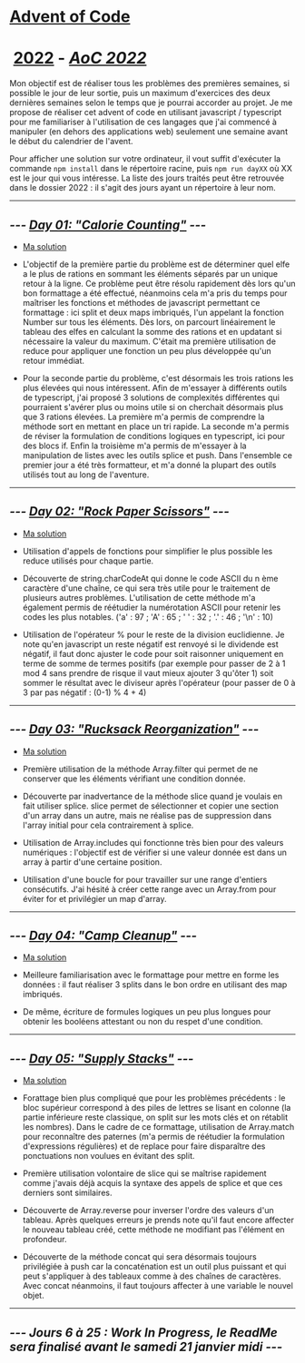 # [**Advent of Code**](https://adventofcode.com)

# &nbsp;[**2022**](./2022/ts) **-** [**_AoC 2022_**](https://adventofcode.com/2022)

Mon objectif est de réaliser tous les problèmes des premières semaines, si possible le jour de leur sortie, puis un maximum d'exercices des deux dernières semaines selon le temps que je pourrai accorder au projet.
Je me propose de réaliser cet advent of code en utilisant javascript / typescript pour me familiariser à l'utilisation de ces langages que j'ai commencé à manipuler (en dehors des applications web) seulement une semaine avant le début du calendrier de l'avent.

Pour afficher une solution sur votre ordinateur, il vout suffit d'exécuter la commande `npm install` dans le répertoire racine, puis `npm run dayXX` où XX est le jour qui vous intéresse. La liste des jours traités peut être retrouvée dans le dossier 2022 : il s'agit des jours ayant un répertoire à leur nom.

---

## **_--- [Day 01: "Calorie Counting"](https://adventofcode.com/2022/day/1) ---_**

-   [Ma solution](./2022/day1/day1.ts)

-   L'objectif de la première partie du problème est de déterminer quel elfe a le plus de rations en sommant les éléments séparés par un unique retour à la ligne. Ce problème peut être résolu rapidement dès lors qu'un bon formattage a été effectué, néanmoins cela m'a pris du temps pour maîtriser les fonctions et méthodes de javascript permettant ce formattage : ici split et deux maps imbriqués, l'un appelant la fonction Number sur tous les éléments. Dès lors, on parcourt linéairement le tableau des elfes en calculant la somme des rations et en updatant si nécessaire la valeur du maximum. C'était ma première utilisation de reduce pour appliquer une fonction un peu plus développée qu'un retour immédiat.

-   Pour la seconde partie du problème, c'est désormais les trois rations les plus élevées qui nous intéressent. Afin de m'essayer à différents outils de typescript, j'ai proposé 3 solutions de complexités différentes qui pourraient s'avérer plus ou moins utile si on cherchait désormais plus que 3 rations élevées. La première m'a permis de comprendre la méthode sort en mettant en place un tri rapide. La seconde m'a permis de réviser la formulation de conditions logiques en typescript, ici pour des blocs if. Enfin la troisième m'a permis de m'essayer à la manipulation de listes avec les outils splice et push. Dans l'ensemble ce premier jour a été très formatteur, et m'a donné la plupart des outils utilisés tout au long de l'aventure.

---

## **_--- [Day 02: "Rock Paper Scissors"](https://adventofcode.com/2022/day/2) ---_**

-   [Ma solution](./2022/day2/day2.ts)

-   Utilisation d'appels de fonctions pour simplifier le plus possible les reduce utilisés pour chaque partie.
-   Découverte de string.charCodeAt qui donne le code ASCII du n ème caractère d'une chaîne, ce qui sera très utile pour le traitement de plusieurs autres problèmes. L'utilisation de cette méthode m'a également permis de réétudier la numérotation ASCII pour retenir les codes les plus notables. ('a' : 97 ; 'A' : 65 ; ' ' : 32 ; '.' : 46 ; '\n' : 10)
-   Utilisation de l'opérateur % pour le reste de la division euclidienne. Je note qu'en javascript un reste négatif est renvoyé si le dividende est négatif, il faut donc ajuster le code pour soit raisonner uniquement en terme de somme de termes positifs (par exemple pour passer de 2 à 1 mod 4 sans prendre de risque il vaut mieux ajouter 3 qu'ôter 1) soit sommer le résultat avec le diviseur après l'opérateur (pour passer de 0 à 3 par pas négatif :  (0-1) % 4 + 4)

---

## **_--- [Day 03: "Rucksack Reorganization"](https://adventofcode.com/2022/day/3) ---_**

-   [Ma solution](./2022/day3/day3.ts)

-   Première utilisation de la méthode Array.filter qui permet de ne conserver que les éléments vérifiant une condition donnée.
-   Découverte par inadvertance de la méthode slice quand je voulais en fait utiliser splice. slice permet de sélectionner et copier une section d'un array dans un autre, mais ne réalise pas de suppression dans l'array initial pour cela contrairement à splice.
-   Utilisation de Array.includes qui fonctionne très bien pour des valeurs numériques : l'objectif est de vérifier si une valeur donnée est dans un array à partir d'une certaine position.
-   Utilisation d'une boucle for pour travailler sur une range d'entiers consécutifs. J'ai hésité à créer cette range avec un Array.from pour éviter for et privilégier un map d'array.

---

## **_--- [Day 04: "Camp Cleanup"](https://adventofcode.com/2022/day/4) ---_**

-   [Ma solution](./2022/day4/day4.ts)

-   Meilleure familiarisation avec le formattage pour mettre en forme les données : il faut réaliser 3 splits dans le bon ordre en utilisant des map imbriqués.
-   De même, écriture de formules logiques un peu plus longues pour obtenir les booléens attestant ou non du respet d'une condition.

---

## **_--- [Day 05: "Supply Stacks"](https://adventofcode.com/2022/day/5) ---_**

-   [Ma solution](./2022/day5/day5.ts)

-   Forattage bien plus compliqué que pour les problèmes précédents : le bloc supérieur correspond à des piles de lettres se lisant en colonne (la partie inférieure reste classique, on split sur les mots clés et on rétablit les nombres). Dans le cadre de ce formattage, utilisation de Array.match pour reconnaître des paternes (m'a permis de réétudier la formulation d'expressions régulières) et de replace pour faire disparaître des ponctuations non voulues en évitant des split.
-   Première utilisation volontaire de slice qui se maîtrise rapidement comme j'avais déjà acquis la syntaxe des appels de splice et que ces derniers sont similaires.
-   Découverte de Array.reverse pour inverser l'ordre des valeurs d'un tableau. Après quelques erreurs je prends note qu'il faut encore affecter le nouveau tableau créé, cette méthode ne modifiant pas l'élément en profondeur.
-   Découverte de la méthode concat qui sera désormais toujours privilégiée à push car la concaténation est un outil plus puissant et qui peut s'appliquer à des tableaux comme à des chaînes de caractères. Avec concat néanmoins, il faut toujours affecter à une variable le nouvel objet.

---

## **_--- Jours 6 à 25 : Work In Progress, le ReadMe sera finalisé avant le samedi 21 janvier midi ---_**

